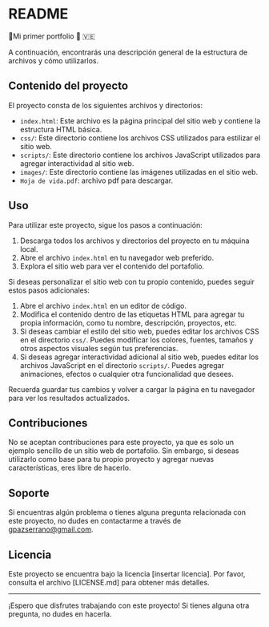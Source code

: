 # README
🚀Mi primer portfolio 🚀 🇻🇪 

A continuación, encontrarás una descripción general de la estructura de archivos y cómo utilizarlos.

## Contenido del proyecto

El proyecto consta de los siguientes archivos y directorios:

- `index.html`: Este archivo es la página principal del sitio web y contiene la estructura HTML básica.
- `css/`: Este directorio contiene los archivos CSS utilizados para estilizar el sitio web.
- `scripts/`: Este directorio contiene los archivos JavaScript utilizados para agregar interactividad al sitio web.
- `images/`: Este directorio contiene las imágenes utilizadas en el sitio web.
- `Hoja de vida.pdf`: archivo pdf para descargar.

## Uso

Para utilizar este proyecto, sigue los pasos a continuación:

1. Descarga todos los archivos y directorios del proyecto en tu máquina local.
2. Abre el archivo `index.html` en tu navegador web preferido.
3. Explora el sitio web para ver el contenido del portafolio.

Si deseas personalizar el sitio web con tu propio contenido, puedes seguir estos pasos adicionales:

1. Abre el archivo `index.html` en un editor de código.
2. Modifica el contenido dentro de las etiquetas HTML para agregar tu propia información, como tu nombre, descripción, proyectos, etc.
3. Si deseas cambiar el estilo del sitio web, puedes editar los archivos CSS en el directorio `css/`. Puedes modificar los colores, fuentes, tamaños y otros aspectos visuales según tus preferencias.
4. Si deseas agregar interactividad adicional al sitio web, puedes editar los archivos JavaScript en el directorio `scripts/`. Puedes agregar animaciones, efectos o cualquier otra funcionalidad que desees.

Recuerda guardar tus cambios y volver a cargar la página en tu navegador para ver los resultados actualizados.

## Contribuciones

No se aceptan contribuciones para este proyecto, ya que es solo un ejemplo sencillo de un sitio web de portafolio. Sin embargo, si deseas utilizarlo como base para tu propio proyecto y agregar nuevas características, eres libre de hacerlo.

## Soporte

Si encuentras algún problema o tienes alguna pregunta relacionada con este proyecto, no dudes en contactarme a través de gpazserrano@gmail.com.

## Licencia

Este proyecto se encuentra bajo la licencia [insertar licencia]. Por favor, consulta el archivo [LICENSE.md] para obtener más detalles.

---

¡Espero que disfrutes trabajando con este proyecto! Si tienes alguna otra pregunta, no dudes en hacerla.
